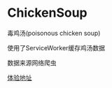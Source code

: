 # ChickenSoup
毒鸡汤(poisonous chicken soup)

使用了ServiceWorker缓存鸡汤数据

数据来源网络爬虫

[体验地址](https://comira.github.io/ChickenSoup/)
